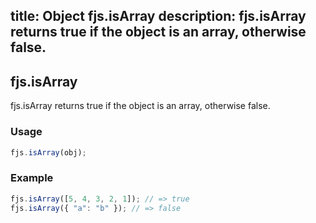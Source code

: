 title: Object fjs.isArray
description: fjs.isArray returns true if the object is an array, otherwise false.
---

## fjs.isArray

fjs.isArray returns true if the object is an array, otherwise false.

### Usage

```js
fjs.isArray(obj);
```

### Example

```js
fjs.isArray([5, 4, 3, 2, 1]); // => true
fjs.isArray({ "a": "b" }); // => false
```
